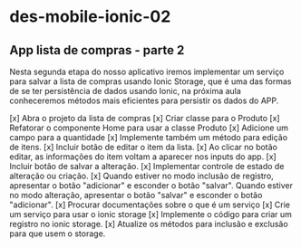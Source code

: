 # des-mobile-ionic-02
## App lista de compras - parte 2

Nesta segunda etapa do nosso aplicativo iremos implementar um serviço para salvar a lista de compras usando Ionic Storage, que é uma das formas de se ter persistência de dados usando Ionic, na próxima aula conheceremos métodos mais eficientes para persistir os dados do APP.

[x] Abra o projeto da lista de compras
[x] Criar classe para o Produto
[x] Refatorar o componente Home para usar a classe Produto
[x] Adicione um campo para a quantidade
[x] Implemente também um método para edição de itens.
    [x] Incluir botão de editar o item da lista.
    [x] Ao clicar no botão editar, as informações do item voltam a aparecer nos inputs do app.
    [x] Incluir botão de salvar a alteração.
    [x] Implementar controle de estado de alteração ou criação.
    [x] Quando estiver no modo inclusão de registro, apresentar o botão "adicionar" e esconder o botão "salvar". Quando estiver no modo alteração, apresentar o botão "salvar" e esconder o botão "adicionar".
[x] Procurar documentações sobre o que é um serviço
[x] Crie um serviço para usar o ionic storage
[x] Implemente o código para criar um registro no ionic storage.
[x] Atualize os métodos para inclusão e exclusão para que usem o storage.
